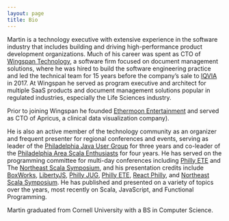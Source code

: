 ```yaml
---
layout: page
title: Bio
---
```


Martin is a technology executive with extensive experience in the software industry that includes building and driving high-performance product development organizations. Much of his career was spent as CTO of [Wingspan Technology][wingspan], a software firm focused on document management solutions, where he was hired to build the software engineering practice and led the technical team for 15 years before the company’s sale to [IQVIA][iqvia] in 2017. At Wingspan he served as program executive and architect for multiple SaaS products and document management solutions popular in regulated industries, especially the Life Sciences industry.

Prior to joining Wingspan he founded [Ethermoon Entertainment][ethermoon] and served as CTO of Apricus, a clinical data visualization company).

He is also an active member of the technology community as an organizer and frequent presenter for regional conferences and events, serving as leader of the [Philadelphia Java User Group][phillyjug] for three years and co-leader of the [Philadelphia Area Scala Enthusiasts][phase] for four years. He has served on the programming committee for multi-day conferences including [Philly ETE][ete] and The [Northeast Scala Symposium][nescala], and his presentation credits include [BoxWorks][boxworks], [LibertyJS][libertyjs], [Philly JUG][phillyjug], [Philly ETE][ete], [React Philly][reactphilly], and [Northeast Scala Symposium][nescala]. He has published and presented on a variety of topics over the years, most recently on Scala, JavaScript, and Functional Programming.

Martin graduated from Cornell University with a BS in Computer Science.

[wingspan]: https://www.wingspan.com
[iqvia]: https://www.iqvia.com/
[ethermoon]: https://ethermoon.com
[phillyjug]: https://www.meetup.com/PhillyJUG/
[phase]: https://www.meetup.com/scala-phase/
[ete]: https://phillyemergingtech.com/
[nescala]: https://www.nescala.io/
[reactphilly]: https://www.meetup.com/React-Philly/
[boxworks]: https://www.box.com/boxworks/
[libertyjs]: https://libertyjs.com/
